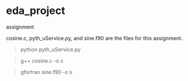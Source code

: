 # eda_project
assignment

cosine.c, pyth_uService.py, and sine.f90 are the files for this assignment.

>python pyth_uService.py

>g++ cosine.c -o c

>gfortran sine.f90 -o s

